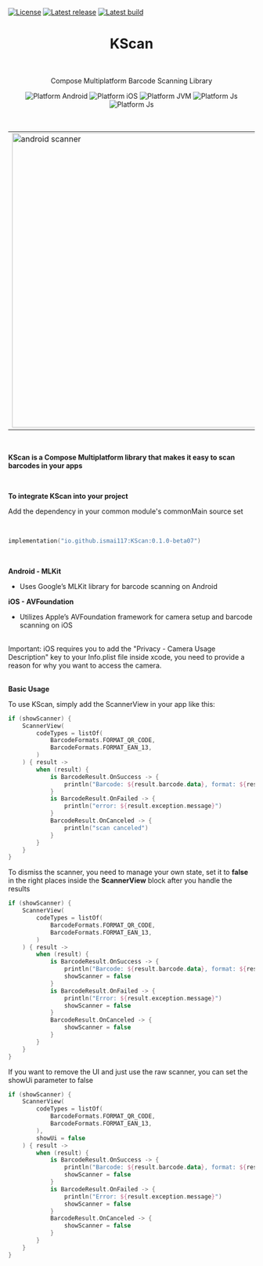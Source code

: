 [![License](https://img.shields.io/badge/License-Apache_2.0-blue.svg)](https://opensource.org/licenses/Apache-2.0)
[![Latest release](https://img.shields.io/github/v/release/ismai117/KScan?color=brightgreen&label=latest%20release)](https://github.com/ismai117/KScan/releases/latest)
[![Latest build](https://img.shields.io/github/v/release/ismai117/KScan?color=orange&include_prereleases&label=latest%20build)](https://github.com/ismai117/KScan/releases)
<br>
 
<h1 align="center">KScan</h1></br>

<p align="center">
Compose Multiplatform Barcode Scanning Library
</p>

<p align="center">
  <img alt="Platform Android" src="https://img.shields.io/badge/Platform-Android-brightgreen"/>
  <img alt="Platform iOS" src="https://img.shields.io/badge/Platform-iOS-lightgray"/>
  <img alt="Platform JVM" src="https://img.shields.io/badge/Platform-JVM-orange"/>
  <img alt="Platform Js" src="https://img.shields.io/badge/Platform-Js-yellow"/>
  <img alt="Platform Js" src="https://img.shields.io/badge/Platform-Wasm-purple"/>
</p>

<br>

<div align="center">
  <table>
    <tr>
      <td><img src="https://github.com/user-attachments/assets/24fac096-51f4-4c2c-b02e-b3cd7ff9aa32" alt="android scanner" style="height: 600px; width: auto;" /></td>
      <td><img src="https://github.com/user-attachments/assets/a4c15bc2-77a4-4f26-b803-713baafb76d6" alt="ios scanner" style="height: 600px; width: auto;" /></td>
    </tr>
  </table>
</div>

<br>

<strong>KScan is a Compose Multiplatform library that makes it easy to scan barcodes in your apps</strong>

<br>

<strong>To integrate KScan into your project</strong>

Add the dependency in your common module's commonMain source set

<br>

```Kotlin
implementation("io.github.ismai117:KScan:0.1.0-beta07")
```

<br>

<strong>Android - MLKit</strong>
- Uses Google’s MLKit library for barcode scanning on Android

<strong>iOS - AVFoundation</strong>
- Utilizes Apple’s AVFoundation framework for camera setup and barcode scanning on iOS

<br>
Important: iOS requires you to add the "Privacy - Camera Usage Description" key to your Info.plist file inside xcode, you need to provide a reason for why you want to access the camera.
</br>

</br>

<strong>Basic Usage</strong>

To use KScan, simply add the ScannerView in your app like this:

```Kotlin
if (showScanner) {
    ScannerView(
        codeTypes = listOf(
            BarcodeFormats.FORMAT_QR_CODE,
            BarcodeFormats.FORMAT_EAN_13,
        )
    ) { result ->
        when (result) {
            is BarcodeResult.OnSuccess -> {
                println("Barcode: ${result.barcode.data}, format: ${result.barcode.format}")
            }
            is BarcodeResult.OnFailed -> {
                println("error: ${result.exception.message}")
            }
            BarcodeResult.OnCanceled -> {
                println("scan canceled")
            }
        }
    }
}
```

To dismiss the scanner, you need to manage your own state, set it to <strong>false</strong> in the right places inside the <strong>ScannerView</strong> block after you handle the results

```Kotlin
if (showScanner) {
    ScannerView(
        codeTypes = listOf(
            BarcodeFormats.FORMAT_QR_CODE,
            BarcodeFormats.FORMAT_EAN_13,
        )
    ) { result ->
        when (result) {
            is BarcodeResult.OnSuccess -> {
                println("Barcode: ${result.barcode.data}, format: ${result.barcode.format}")
                showScanner = false
            }
            is BarcodeResult.OnFailed -> {
                println("Error: ${result.exception.message}")
                showScanner = false
            }
            BarcodeResult.OnCanceled -> {
                showScanner = false
            }
        }
    }
}
```

If you want to remove the UI and just use the raw scanner, you can set the showUi parameter to false

```Kotlin
if (showScanner) {
    ScannerView(
        codeTypes = listOf(
            BarcodeFormats.FORMAT_QR_CODE,
            BarcodeFormats.FORMAT_EAN_13,
        ),
        showUi = false
    ) { result ->
        when (result) {
            is BarcodeResult.OnSuccess -> {
                println("Barcode: ${result.barcode.data}, format: ${result.barcode.format}")
                showScanner = false
            }
            is BarcodeResult.OnFailed -> {
                println("Error: ${result.exception.message}")
                showScanner = false
            }
            BarcodeResult.OnCanceled -> {
                showScanner = false
            }
        }
    }
}
```
